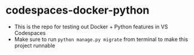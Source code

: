 # codespaces-docker-python
- This is the repo for testing out Docker + Python features in VS Codespaces
- Make sure to run `python manage.py migrate` from terminal to make this project runnable
